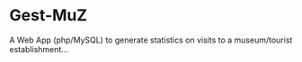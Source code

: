 # Gest-MuZ
A Web App (php/MySQL) to generate statistics on visits to a museum/tourist establishment...
